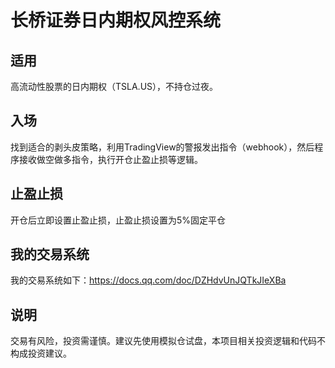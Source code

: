 # 长桥证券日内期权风控系统

## 适用

高流动性股票的日内期权（TSLA.US），不持仓过夜。

## 入场

找到适合的剥头皮策略，利用TradingView的警报发出指令（webhook），然后程序接收做空做多指令，执行开仓止盈止损等逻辑。

## 止盈止损

开仓后立即设置止盈止损，止盈止损设置为5%固定平仓

## 我的交易系统

我的交易系统如下：https://docs.qq.com/doc/DZHdvUnJQTkJIeXBa

## 说明

交易有风险，投资需谨慎。建议先使用模拟仓试盘，本项目相关投资逻辑和代码不构成投资建议。

